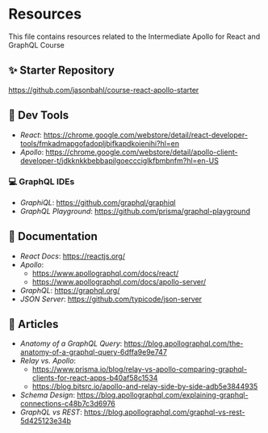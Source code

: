 # Resources

This file contains resources related to the Intermediate Apollo for React and GraphQL Course

## :sparkles: Starter Repository
https://github.com/jasonbahl/course-react-apollo-starter

## :wrench: Dev Tools
- *React*: https://chrome.google.com/webstore/detail/react-developer-tools/fmkadmapgofadopljbjfkapdkoienihi?hl=en
- *Apollo*: https://chrome.google.com/webstore/detail/apollo-client-developer-t/jdkknkkbebbapilgoeccciglkfbmbnfm?hl=en-US

### :computer: GraphQL IDEs
- *GraphiQL*: https://github.com/graphql/graphiql
- *GraphQL Playground*: https://github.com/prisma/graphql-playground

## :book: Documentation
- *React Docs*: https://reactjs.org/
- *Apollo*:
  - https://www.apollographql.com/docs/react/
  - https://www.apollographql.com/docs/apollo-server/
- *GraphQL*: https://graphql.org/
- *JSON Server*: https://github.com/typicode/json-server

## :pencil: Articles

- *Anatomy of a GraphQL Query*: https://blog.apollographql.com/the-anatomy-of-a-graphql-query-6dffa9e9e747
- *Relay vs. Apollo*:
  - https://www.prisma.io/blog/relay-vs-apollo-comparing-graphql-clients-for-react-apps-b40af58c1534
  - https://blog.bitsrc.io/apollo-and-relay-side-by-side-adb5e3844935
- *Schema Design*: https://blog.apollographql.com/explaining-graphql-connections-c48b7c3d6976
- *GraphQL vs REST*: https://blog.apollographql.com/graphql-vs-rest-5d425123e34b
